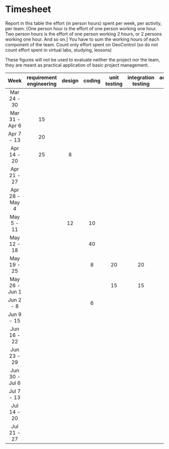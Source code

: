 # Timesheet

Report in this table the effort (in person hours) spent per week, per activity, per team.
[One person hour is the effort of one person working one hour.
Two person hours is the effort of one person working 2 hours, or 2 persons working one hour. And so on.]
You have to sum the working hours of each component of the team.
Count only effort spent on GeoControl (so do not count effort spent in virtual labs, studying, lessons)

These figures will not be used to evaluate neither the project nor the team, they are meant as practical application of basic project management.

|      Week      | requirement engineering | design | coding | unit testing | integration testing | acceptance testing | containerization | management |
|:--------------:|:-----------------------:|:------:|:------:|:------------:|:-------------------:|:------------------:|:----------------:|:----------:|
|  Mar 24 - 30   |                         |        |        |              |                     |                    |                  |            |
| Mar 31 - Apr 6 |           15            |        |        |              |                     |                    |                  |            |
|   Apr 7 - 13   |           20            |        |        |              |                     |                    |                  |            |
|  Apr 14 - 20   |           25            |   8    |        |              |                     |                    |                  |            |
|  Apr 21 - 27   |                         |        |        |              |                     |                    |                  |            |
| Apr 28 - May 4 |                         |        |        |              |                     |                    |                  |            |
|   May 5 - 11   |                         |   12   |   10   |              |                     |                    |                  |            |
|  May 12 - 18   |                         |        |   40   |              |                     |                    |                  |            |
|  May 19 - 25   |                         |        |   8    |      20      |         20          |         12         |                  |     10     |
| May 26 - Jun 1 |                         |        |        |      15      |         15          |         20         |                  |     5      |
|   Jun 2 - 8    |                         |        |   6    |              |                     |                    |                  |     2      |
|   Jun 9 - 15   |                         |        |        |              |                     |                    |        6         |     1      |
|  Jun 16 - 22   |                         |        |        |              |                     |                    |                  |            |
|  Jun 23 - 29   |                         |        |        |              |                     |                    |                  |            |
| Jun 30 - Jul 6 |                         |        |        |              |                     |                    |                  |            |
|   Jul 7 - 13   |                         |        |        |              |                     |                    |                  |            |
|  Jul 14 - 20   |                         |        |        |              |                     |                    |                  |            |
|  Jul 21 - 27   |                         |        |        |              |                     |                    |                  |            |
